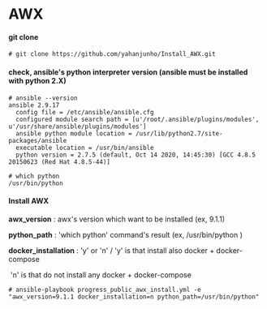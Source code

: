 # AWX

#### git clone

```
# git clone https://github.com/yahanjunho/Install_AWX.git
```





#### check, ansible's python interpreter version (ansible must be installed with python 2.X)

```
# ansible --version
ansible 2.9.17
  config file = /etc/ansible/ansible.cfg
  configured module search path = [u'/root/.ansible/plugins/modules', u'/usr/share/ansible/plugins/modules']
  ansible python module location = /usr/lib/python2.7/site-packages/ansible
  executable location = /usr/bin/ansible
  python version = 2.7.5 (default, Oct 14 2020, 14:45:30) [GCC 4.8.5 20150623 (Red Hat 4.8.5-44)]
```

```
# which python
/usr/bin/python
```





#### Install AWX

**awx_version** : awx's version which want to be installed (ex, 9.1.1)

**python_path** : 'which python' command's result (ex, /usr/bin/python )

**docker_installation** : 'y' or 'n' / 'y' is that install also docker + docker-compose

​                                                      'n' is that do not install any docker + docker-compose

```
# ansible-playbook progress_public_awx_install.yml -e "awx_version=9.1.1 docker_installation=n python_path=/usr/bin/python"
```

